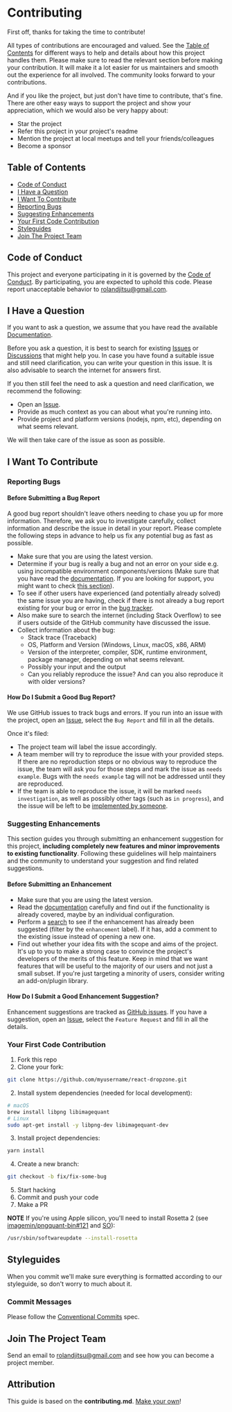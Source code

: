 # Contributing

First off, thanks for taking the time to contribute! 

All types of contributions are encouraged and valued. See the [Table of Contents](#table-of-contents) for different ways to help and details about how this project handles them. Please make sure to read the relevant section before making your contribution. It will make it a lot easier for us maintainers and smooth out the experience for all involved. The community looks forward to your contributions. 

And if you like the project, but just don't have time to contribute, that's fine. There are other easy ways to support the project and show your appreciation, which we would also be very happy about:
* Star the project
* Refer this project in your project's readme
* Mention the project at local meetups and tell your friends/colleagues
* Become a sponsor

## Table of Contents

* [Code of Conduct](#code-of-conduct)
* [I Have a Question](#i-have-a-question)
* [I Want To Contribute](#i-want-to-contribute)
* [Reporting Bugs](#reporting-bugs)
* [Suggesting Enhancements](#suggesting-enhancements)
* [Your First Code Contribution](#your-first-code-contribution)
* [Styleguides](#styleguides)
* [Join The Project Team](#join-the-project-team)

## Code of Conduct

This project and everyone participating in it is governed by the
[Code of Conduct](https://github.com/react-dropzone/react-dropzone?tab=coc-ov-file#readme).
By participating, you are expected to uphold this code. Please report unacceptable behavior
to rolandjitsu@gmail.com.

## I Have a Question

If you want to ask a question, we assume that you have read the available [Documentation](https://react-dropzone.js.org/).

Before you ask a question, it is best to search for existing [Issues](/issues) or [Discussions](/discussions) that might help you. In case you have found a suitable issue and still need clarification, you can write your question in this issue. It is also advisable to search the internet for answers first.

If you then still feel the need to ask a question and need clarification, we recommend the following:

* Open an [Issue](/issues/new).
* Provide as much context as you can about what you're running into.
* Provide project and platform versions (nodejs, npm, etc), depending on what seems relevant.

We will then take care of the issue as soon as possible.

## I Want To Contribute

### Reporting Bugs

#### Before Submitting a Bug Report

A good bug report shouldn't leave others needing to chase you up for more information. Therefore, we ask you to investigate carefully, collect information and describe the issue in detail in your report. Please complete the following steps in advance to help us fix any potential bug as fast as possible.

* Make sure that you are using the latest version.
* Determine if your bug is really a bug and not an error on your side e.g. using incompatible environment components/versions (Make sure that you have read the [documentation](https://react-dropzone.js.org/). If you are looking for support, you might want to check [this section](#i-have-a-question)).
* To see if other users have experienced (and potentially already solved) the same issue you are having, check if there is not already a bug report existing for your bug or error in the [bug tracker](issues?q=label%3Abug).
* Also make sure to search the internet (including Stack Overflow) to see if users outside of the GitHub community have discussed the issue.
* Collect information about the bug:
    * Stack trace (Traceback)
    * OS, Platform and Version (Windows, Linux, macOS, x86, ARM)
    * Version of the interpreter, compiler, SDK, runtime environment, package manager, depending on what seems relevant.
    * Possibly your input and the output
    * Can you reliably reproduce the issue? And can you also reproduce it with older versions?

#### How Do I Submit a Good Bug Report?

We use GitHub issues to track bugs and errors. If you run into an issue with the project, open an [Issue](/issues/new), select the `Bug Report` and fill in all the details.

Once it's filed:

* The project team will label the issue accordingly.
* A team member will try to reproduce the issue with your provided steps. If there are no reproduction steps or no obvious way to reproduce the issue, the team will ask you for those steps and mark the issue as `needs example`. Bugs with the `needs example` tag will not be addressed until they are reproduced.
* If the team is able to reproduce the issue, it will be marked `needs investigation`, as well as possibly other tags (such as `in progress`), and the issue will be left to be [implemented by someone](#your-first-code-contribution).

### Suggesting Enhancements

This section guides you through submitting an enhancement suggestion for this project, **including completely new features and minor improvements to existing functionality**. Following these guidelines will help maintainers and the community to understand your suggestion and find related suggestions.

#### Before Submitting an Enhancement

* Make sure that you are using the latest version.
* Read the [documentation](https://react-dropzone.js.org/) carefully and find out if the functionality is already covered, maybe by an individual configuration.
* Perform a [search](/issues) to see if the enhancement has already been suggested (filter by the `enhancement` label). If it has, add a comment to the existing issue instead of opening a new one.
* Find out whether your idea fits with the scope and aims of the project. It's up to you to make a strong case to convince the project's developers of the merits of this feature. Keep in mind that we want features that will be useful to the majority of our users and not just a small subset. If you're just targeting a minority of users, consider writing an add-on/plugin library.

#### How Do I Submit a Good Enhancement Suggestion?

Enhancement suggestions are tracked as [GitHub issues](/issues). If you have a suggestion, open an [Issue](/issues/new), select the `Feature Request` and fill in all the details.

### Your First Code Contribution

1. Fork this repo
1. Clone your fork:
```bash
git clone https://github.com/myusername/react-dropzone.git
```
2. Install system dependencies (needed for local development):
```bash
# macOS
brew install libpng libimagequant
# Linux
sudo apt-get install -y libpng-dev libimagequant-dev
```
3. Install project dependencies:
```bash
yarn install
```
4. Create a new branch:
```bash
git checkout -b fix/fix-some-bug
```
5. Start hacking
6. Commit and push your code
7. Make a PR

**NOTE** If you're using Apple silicon, you'll need to install Rosetta 2 (see [imagemin/pngquant-bin#121](https://github.com/imagemin/pngquant-bin/issues/121) and [SO](https://stackoverflow.com/a/66662497/1092007)):
```bash
/usr/sbin/softwareupdate --install-rosetta
```

## Styleguides

When you commit we'll make sure everything is formatted according to our styleguide, so don't worry to much about it.

### Commit Messages

Please follow the [Conventional Commits](https://www.conventionalcommits.org/en/v1.0.0/) spec.

## Join The Project Team

Send an email to rolandjitsu@gmail.com and see how you can become a project member.

## Attribution
This guide is based on the **contributing.md**. [Make your own](https://contributing.md/)!
